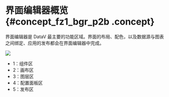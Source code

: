 # 界面编辑器概览 {#concept_fz1_bgr_p2b .concept}

界面编辑器是 DataV 最主要的功能区域。界面的布局、配色，以及数据源与图表之间绑定、应用的发布都会在界面编辑器中完成。

![](http://static-aliyun-doc.oss-cn-hangzhou.aliyuncs.com/assets/img/16555/15343029908074_zh-CN.png)

-   1：组件区
-   2：画布区
-   3：图层区
-   4：配置面板区
-   5：发布区

